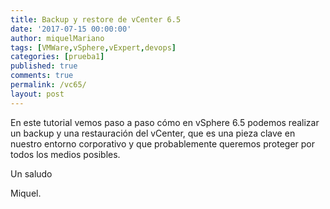 ```yaml
---
title: Backup y restore de vCenter 6.5
date: '2017-07-15 00:00:00'
author: miquelMariano
tags: [VMWare,vSphere,vExpert,devops]
categories: [prueba1]
published: true
comments: true
permalink: /vc65/
layout: post
---
```


En este tutorial vemos paso a paso cómo en vSphere 6.5 podemos realizar un backup y una restauración del vCenter, que es una pieza clave en nuestro entorno corporativo y que probablemente queremos proteger por todos los medios posibles.



Un saludo

Miquel.